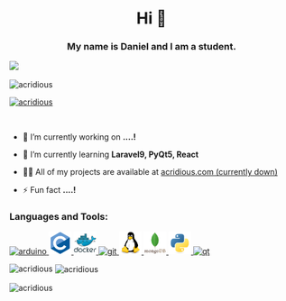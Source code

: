 <h1 align="center">Hi 👋</h1>
<h3 align="center">My name is Daniel and I am a student. </h3>
<p> <img src="https://img.webnots.com/2020/03/Australia-Flag.png"/>
<p align="left"> <img src="https://komarev.com/ghpvc/?username=acridious&label=Profile%20views&color=0e75b6&style=flat" alt="acridious" /> </p>

<p align="left"> <a href="https://github.com/ryo-ma/github-profile-trophy"><img src="https://github-profile-trophy.vercel.app/?username=acridious" alt="acridious" /></a> </p>

<p align="left"> <a href="https://twitter.com/" target="blank"><img src="https://img.shields.io/twitter/follow/?logo=twitter&style=for-the-badge" alt="" /></a> </p>

- 🔭 I’m currently working on **....!**

- 🌱 I’m currently learning **Laravel9, PyQt5, React**

- 👨‍💻 All of my projects are available at [acridious.com (currently down)](acridious.com (currently down))

- ⚡ Fun fact **....!**


<h3 align="left">Languages and Tools:</h3>
<p align="left"> <a href="https://www.arduino.cc/" target="_blank" rel="noreferrer"> <img src="https://cdn.worldvectorlogo.com/logos/arduino-1.svg" alt="arduino" width="40" height="40"/> </a> <a href="https://www.cprogramming.com/" target="_blank" rel="noreferrer"> <img src="https://raw.githubusercontent.com/devicons/devicon/master/icons/c/c-original.svg" alt="c" width="40" height="40"/> </a> <a href="https://www.docker.com/" target="_blank" rel="noreferrer"> <img src="https://raw.githubusercontent.com/devicons/devicon/master/icons/docker/docker-original-wordmark.svg" alt="docker" width="40" height="40"/> </a> <a href="https://git-scm.com/" target="_blank" rel="noreferrer"> <img src="https://www.vectorlogo.zone/logos/git-scm/git-scm-icon.svg" alt="git" width="40" height="40"/> </a> <a href="https://www.linux.org/" target="_blank" rel="noreferrer"> <img src="https://raw.githubusercontent.com/devicons/devicon/master/icons/linux/linux-original.svg" alt="linux" width="40" height="40"/> </a> <a href="https://www.mongodb.com/" target="_blank" rel="noreferrer"> <img src="https://raw.githubusercontent.com/devicons/devicon/master/icons/mongodb/mongodb-original-wordmark.svg" alt="mongodb" width="40" height="40"/> </a> <a href="https://www.python.org" target="_blank" rel="noreferrer"> <img src="https://raw.githubusercontent.com/devicons/devicon/master/icons/python/python-original.svg" alt="python" width="40" height="40"/> </a> <a href="https://www.qt.io/" target="_blank" rel="noreferrer"> <img src="https://upload.wikimedia.org/wikipedia/commons/0/0b/Qt_logo_2016.svg" alt="qt" width="40" height="40"/> </a> </p>

<p><img align="left" src="https://github-readme-stats.vercel.app/api/top-langs?username=acridious&show_icons=true&locale=en&layout=compact" alt="acridious" /></p>

<p>&nbsp;<img align="center" src="https://github-readme-stats.vercel.app/api?username=acridious&show_icons=true&locale=en" alt="acridious" /></p>

<p><img align="center" src="https://github-readme-streak-stats.herokuapp.com/?user=acridious&" alt="acridious" /></p>
